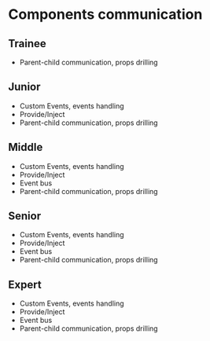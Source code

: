 # Components communication
 
## Trainee

- Parent-child communication, props drilling

## Junior

- Custom Events, events handling
- Provide/Inject
- Parent-child communication, props drilling

## Middle

- Custom Events, events handling
- Provide/Inject
- Event bus
- Parent-child communication, props drilling

## Senior

- Custom Events, events handling
- Provide/Inject
- Event bus
- Parent-child communication, props drilling

## Expert

- Custom Events, events handling
- Provide/Inject
- Event bus
- Parent-child communication, props drilling

